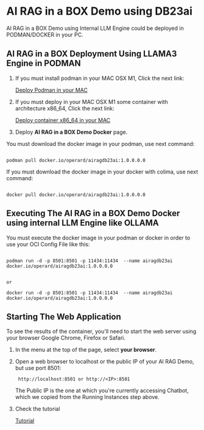 # AI RAG in a BOX Demo using DB23ai

AI RAG in a BOX Demo using Internal LLM Engine could be deployed in PODMAN/DOCKER in your PC.


## AI RAG in a BOX Deployment Using LLAMA3 Engine in PODMAN

1. If you must install podman in your MAC OSX M1, Click the next link:

    [Deploy Podman in your MAC](./install_podman_macosx.md)

2. If you must deploy in your MAC OSX M1 some container with architecture x86_64, Click the next link:

    [Deploy container x86_64 in your MAC](./install_colima_docker_macosx.md)


3. Deploy **AI RAG in a BOX Demo Docker** page. 
    
You must download the docker image in your podman, use next command:

```Code

podman pull docker.io/operard/airagdb23ai:1.0.0.0.0

```

If you must download the docker image in your docker with colima, use next command:

```Code

docker pull docker.io/operard/airagdb23ai:1.0.0.0.0

```


## Executing The **AI RAG in a BOX Demo Docker** using internal LLM Engine like OLLAMA


You must execute the docker image in your podman or docker in order to use your OCI Config File like this:

```Code

podman run -d -p 8501:8501 -p 11434:11434  --name airagdb23ai docker.io/operard/airagdb23ai:1.0.0.0.0


or 

docker run -d -p 8501:8501 -p 11434:11434  --name airagdb23ai docker.io/operard/airagdb23ai:1.0.0.0.0

```


## Starting The Web Application

To see the results of the container, you'll need to start the web server using your browser Google Chrome, Firefox or Safari.

1. In the menu at the top of the page, select **your browser**.
2. Open a web browser to localhost or the public IP of your AI RAG Demo, but use port 8501:

        http://localhost:8501 or http://<IP>:8501

    The Public IP is the one at which you're currently accessing Chatbot, which we copied from the Running Instances step above.

3. Check the tutorial

    [Tutorial](./tutorial_llama3.md)

